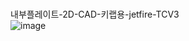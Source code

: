 <br/>내부플레이트-2D-CAD-키랩용-jetfire-TCV3<br/>![image](./내부플레이트-2D-CAD-키랩용-jetfire-TCV3.png)<br/>
